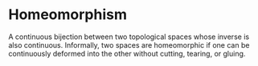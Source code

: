 # Homeomorphism

A continuous bijection between two topological spaces whose inverse is also continuous. Informally, two spaces are homeomorphic if one can be continuously deformed into the other without cutting, tearing, or gluing.